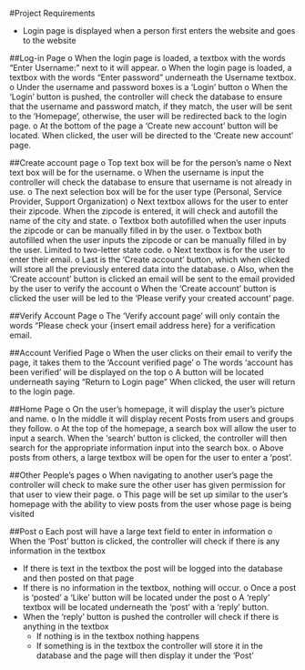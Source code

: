 #Project Requirements

- Login page is displayed when a person first enters the website and goes to the website

##Log-in Page
o  When the login page is loaded, a textbox with the words “Enter Username:” next to it will appear.
o  When the login page is loaded, a textbox with the words “Enter password” underneath the Username textbox.
o  Under the username and password boxes is a ‘Login’ button
o  When the ‘Login’ button is pushed, the controller will check the database to ensure that the username and password match, if they match, the user will be sent to the ‘Homepage’, otherwise, the user will be redirected back to the login page.
o  At the bottom of the page a ‘Create new account’ button will be located.  When clicked, the user will be directed to the ‘Create new account’ page.

##Create account page
o Top text box will be for the person’s name
o Next text box will be for the username.
o When the username is input the controller will check the database to ensure that username is not already in use.
o The next selection box will be for the user type (Personal, Service Provider, Support Organization)
o Next textbox allows for the user to enter their zipcode.  When the zipcode is entered, it will check and autofill the name of the city and state.
o Textbox both autofilled when the user inputs the zipcode or can be manually filled in by the user.
o Textbox both autofilled when the user inputs the zipcode or can be manually filled in by the user.  Limited to two-letter state code.
o Next textbox is for the user to enter their email.
o Last is the ‘Create account’ button, which when clicked will store all the previously entered data into the database.
o Also, when the ‘Create account’ button is clicked an email will be sent to the email provided by the user to verify the account
o When the ‘Create account’ button is clicked the user will be led to the ‘Please verify your created account’ page.



##Verify Account Page
o The ‘Verify account page’ will only contain the words “Please check your {insert email address here} for a verification email.

##Account Verified Page
o When the user clicks on their email to verify the page, it takes them to the ‘Account verified page’
o The words ‘account has been verified’ will be displayed on the top
o A button will be located underneath saying “Return to Login page”  When clicked, the user will return to the login page.

##Home Page
o On the user’s homepage, it will display the user’s picture and name.
o In the middle it will display recent Posts from users and groups they follow.
o At the top of the homepage, a search box will allow the user to input a search.  When the ‘search’ button is clicked, the controller will then search for the appropriate information input into the search box.
o Above posts from others, a large textbox will be open for the user to enter a ‘post’.  <See Post section>
 
##Other People’s pages
o When navigating to another user’s page the controller will check to make sure the other user has given permission for that user to view their page.
o This page will be set up similar to the user’s homepage with the ability to view posts from the user whose page is being visited

##Post
o Each post will have a large text field to enter in information
o When the ‘Post’ button is clicked, the controller will check if there is any information in the textbox
  - If there is text in the textbox the post will be logged into the database and then posted on that page
  - If there is no information in the textbox, nothing will occur.
o Once a post is ‘posted’ a ‘Like’ button will be located under the post
o A ‘reply’ textbox will be located underneath the ‘post’ with a ‘reply’ button.
  - When the ‘reply’ button is pushed the controller will check if there is anything in the textbox
    * If nothing is in the textbox nothing happens
    * If something is in the textbox the controller will store it in the database and the page will then display it under the ‘Post’

